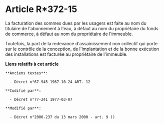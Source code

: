 # Article R*372-15

La facturation des sommes dues par les usagers est faite au nom du titulaire de l'abonnement à l'eau, à défaut au nom du
propriétaire du fonds de commerce, à défaut au nom du propriétaire de l'immeuble.

Toutefois, la part de la redevance d'assainissement non collectif qui porte sur le contrôle de la conception, de
l'implantation et de la bonne exécution des installations est facturée au propriétaire de l'immeuble.

**Liens relatifs à cet article**

	**Anciens textes**:

	  - Décret n°67-945 1967-10-24 ART. 12

	**Codifié par**:

	  - Décret n°77-241 1977-03-07

	**Modifié par**:

	  - Décret n°2000-237 du 13 mars 2000 - art. 9 ()
